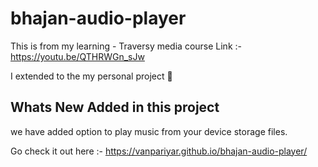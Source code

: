 # bhajan-audio-player
This is from my learning - Traversy media course Link :- https://youtu.be/QTHRWGn_sJw

I extended to the my personal project :slightly_smiling_face:	

## Whats New Added in this project
we have added option to play music from your device storage files.

Go check it out here :- https://vanpariyar.github.io/bhajan-audio-player/